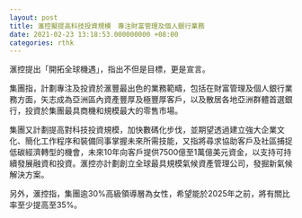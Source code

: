 ```yaml
---
layout: post
title: 滙控擬提高科技投資規模　專注財富管理及個人銀行業務
date: 2021-02-23 13:18:53.000000000 +08:00
categories: rthk
---
```


滙控提出「開拓全球機遇」，指出不但是目標，更是宣言。

集團指，計劃專注及投資於滙豐最出色的業務範疇，包括在財富管理及個人銀行業務方面，矢志成為亞洲區內資產豐厚及極豐厚客戶，以及散居各地亞洲群體首選銀行，投資於集團最具商機和規模最大的零售市場。

集團又計劃提高對科技投資規模，加快數碼化步伐，並期望透過建立強大企業文化、簡化工作程序和裝備同事掌握未來所需技能，又指將尋求協助客戶及社區捕捉低碳經濟轉型的機會，未來10年向客戶提供7500億至1萬億美元資金，以支持可持續發展融資和投資。滙控亦計劃創立全球最具規模氣候資產管理公司，發掘新氣候解決方案。

另外，滙控指，集團逾30%高級領導層為女性，希望能於2025年之前，將有關比率至少提高至35%。
